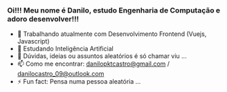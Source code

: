 ### Oi!!! Meu nome é Danilo, estudo Engenharia de Computação e adoro desenvolver!!!

- 🔭 Trabalhando atualmente com Desenvolvimento Frontend (Vuejs, Javascript)
- 🌱 Estudando Inteligência Artificial
- 💬 Dúvidas, ideias ou assuntos aleatórios é só chamar viu ...
- 📫 Como me encontrar: danilopktcastro@gmail.com / danilocastro_09@outlook.com
- ⚡ Fun fact: Pensa numa pessoa aleatória ...


<!--
**danilo-dcs/danilo-dcs** is a ✨ _special_ ✨ repository because its `README.md` (this file) appears on your GitHub profile.

Here are some ideas to get you started:

- 🔭 I’m currently working on ...
- 🌱 I’m currently learning ...
- 👯 I’m looking to collaborate on ...
- 🤔 I’m looking for help with ...
- 💬 Ask me about ...
- 📫 How to reach me: ...
- 😄 Pronouns: ...
- ⚡ Fun fact: ...
-->
